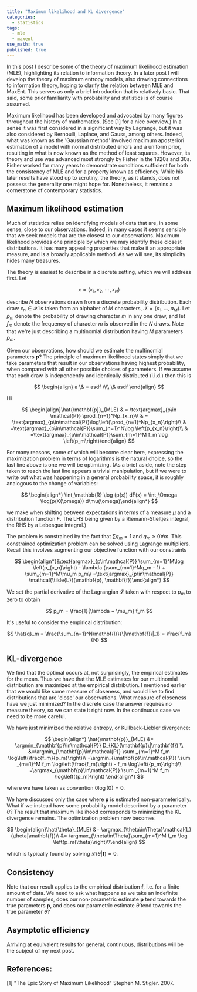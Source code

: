 ```yaml
---
title: "Maximum likelihood and KL divergence"
categories:
  - statistics
tags:
  - mle
  - maxent
use_math: true
published: true
---
```


In this post I describe some of the theory of maximum likelihood estimation (MLE), highlighting its relation to information theory. In a later post I will develop the theory of maximum entropy models, also drawing connections to information theory, hoping to clarify the relation between MLE and MaxEnt. This serves as only a brief introduction that is relatively basic. That said, some prior familiarity with probability and statistics is of course assumed.

Maximum likelihood has been developed and advocated by many figures throughout the history of mathematics. (See [1] for a nice overview.) In a sense it was first considered in a significant way by Lagrange, but it was also considered by Bernoulli, Laplace, and Gauss, among others. Indeed, what was known as the 'Gaussian method' involved maximum aposteriori estimation of a model with normal distributed errors and a uniform prior, resulting in what is now known as the method of least squares. However, its theory and use was advanced most strongly by Fisher in the 1920s and 30s. Fisher worked for many years to demonstrate conditions sufficient for both the consistency of MLE and for a property known as efficiency. While his later results have stood up to scrutiny, the theory, as it stands, does not possess the generality one might hope for. Nonetheless, it remains a cornerstone of contemporary statistics.

## Maximum likelihood estimation

Much of statistics relies on identifying models of data that are, in some sense, close to our observations. Indeed, in many cases it seems sensible that we seek models that are the closest to our observations. Maximum likelihood provides one principle by which we may identify these  closest distributions. It has many appealing properties that make it an appropriate measure, and is a broadly applicable method. As we will see, its simplicity hides many treasures.

The theory is easiest to describe in a discrete setting, which we will address first. Let

$$
{x} = (x_1, x_2, \cdots, x_N)
$$

describe $N$ observations drawn from a discrete probability distribution. Each draw $x_n\in\mathcal{X}$ is taken from an alphabet of $M$ characters, $\mathcal{X}=(a_1, \dots, a_M)$. Let $p_m$ denote the probability of drawing character $m$ in any one draw, and let $f_m$ denote the frequency of character $m$ is observed in the $N$ draws. Note that we're just describing a multinomial distribution having $M$ parameters $p_m$.

Given our observations, how should we estimate the multinomial parameters $\mathbf{p}$? The principle of maximum likelihood states simply that we take parameters that result in our observations having highest probability, when compared with all other possible choices of parameters. If we assume that each draw is independently and identically distributed (i.i.d.) then this is

$$
\begin{align}
a \& = asdf \\\\
\& asdf
\end{align}
$$

Hi

$$
\begin{align}\hat{\mathbf{p}}_{MLE} & = \text{argmax}_{p\in \mathcal{P}} \prod_{n=1}^Np_{x_n}\\
& = \text{argmax}_{p\in\mathcal{P}}\log\left(\prod_{n=1}^Np_{x_n}\right)\\
& =\text{argmax}_{p\in\mathcal{P}}\sum_{n=1}^N\log \left(p_{x_n}\right)\\
& =\text{argmax}_{p\in\mathcal{P}}\sum_{m=1}^M f_m \log \left(p_m\right)\end{align}
$$

For many reasons, some of which will become clear here, expressing the maximization problem in terms of logarithms is the natural choice, so the last line above is one we will be optimizing. (As a brief aside, note the step taken to reach the last line appears a trivial manipulation, but if we were to write out what was happening in a general probability space, it is roughly analogous to the change of variables:

$$
\begin{align*}
\int_\mathbb{R} \log (p(x)) dF(x) = \int_\Omega \log(p(X(\omega)) d\mu(\omega)\end{align*}
$$

we make when shifting between expectations in terms of a measure $\mu$ and a distribution function $F$. The LHS being given by a Riemann-Stieltjes integral, the RHS by a Lebesgue integral.)

The problem is constrained by the fact that $\sum q_m = 1$ and $q_m\ge 0 \forall m$. This constrained optimization problem  can be solved using Lagrange multipliers. Recall this involves augmenting our objective function with our constraints

$$
\begin{align*}&\text{argmax}_{p\in\mathcal{P}} \sum_{m=1}^M\log \left(p_{x_n}\right) - \lambda (\sum_{m=1}^Mq_m - 1) + \sum_{m=1}^M\mu_m p_m\\
=\text{argmax}_{p\in\mathcal{P}} \mathcal{\tilde{L}}(\mathbf{p}, \mathbf{f})\end{align*}
$$

We set the partial derivative of the Lagrangian $\mathcal{\tilde{L}}$ taken with respect to $p_m$ to zero to obtain

$$
p_m = \frac{1}{\lambda + \mu_m} f_m
$$

It's useful to consider the empirical distribution:

$$
\hat{q}_m = \frac{\sum_{n=1}^N\mathbf{I}}{\|\mathbf{f}\|_1} = \frac{f_m}{N}
$$

## KL-divergence

We find that the optimal occurs at, not surprisingly, the empirical estimates for the mean. Thus we have that the MLE estimates for our multinomial distribution are maximized at the empirical distribution. I mentioned earlier that we would like some measure of closeness, and would like to find distributions that are 'close' our observations. What measure of closeness have we just minimized? In the discrete case the answer requires no measure theory, so we can state it right now. In the continuous case we need to be more careful.

We have just minimized the relative entropy, or Kullback-Liebler divergence:

$$
\begin{align*}
\hat{\mathbf{p}}_{MLE} &= \argmin_{\mathbf{p}\in\mathcal{P}} D_{KL}(\mathbf{p}\|\mathbf{f}) \\
&=\argmin_{\mathbf{p}\in\mathcal{P}} \sum _{m=1}^M f_m \log\left(\frac{f_m}{p_m}\right)\\
=\argmin_{\mathbf{p}\in\mathcal{P}} \sum _{m=1}^M f_m \log\left(\frac{f_m}\right) - f_m \log\left({p_m}\right)\\
=\argmax_{\mathbf{p}\in\mathcal{P}} \sum _{m=1}^M f_m \log\left({p_m}\right) \end{align*}
$$

where we have taken as convention $0\log(0) = 0$.

We have discussed only the case where $\mathbf{p}$ is estimated non-parameterically. What if we instead have some probability model described by a parameter $\theta$? The result that maximum likelihood corresponds to minimizing the KL divergence remains. The optimization problem now becomes

$$
\begin{align}\hat{\theta}_{MLE} &= \argmax_{\theta\in\Theta}\mathcal{L}(\theta|\mathbf{f})\\
&= \argmax_{\theta\in\Theta}\sum_{m=1}^M f_m \log \left(p_m(\theta)\right)\\\end{align}
$$

which is typically found by solving $\mathcal{L}(\theta|\mathbf{f}) = 0$.

## Consistency

Note that our result applies to the empirical distribution $\mathbf{f}$, i.e. for a finite amount of data. We need to ask what happens as we take an indefinite number of samples, does our non-parametric estimate $\mathbf{p}$ tend towards the true parameters $\mathbf{p}$, and does our parametric estimate $\hat{\theta}$ tend towards the true parameter $\theta$?

## Asymptotic efficiency

Arriving at equivalent results for general, continuous, distributions will be the subject of my next post.

## References:

[1] "The Epic Story of Maximum Likelihood" Stephen M. Stigler. 2007.
